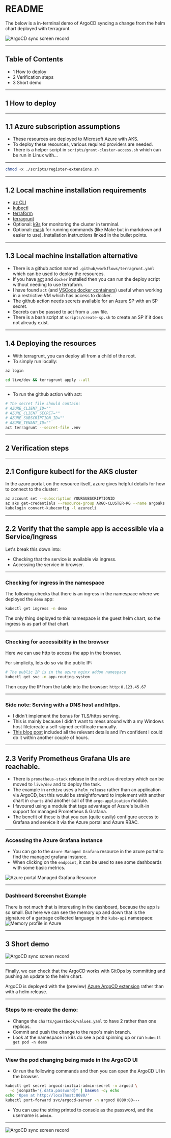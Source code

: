 # README
The below is a in-terminal demo of ArgoCD syncing a change from the helm chart deployed with terragrunt.

![ArgoCD sync screen record](./images/demo.gif "Screen Record")

---
## Table of Contents
* 1 How to deploy
* 2 Verification steps
* 3 Short demo
---
## 1 How to deploy
---
## 1.1 Azure subscription assumptions
* These resources are deployed to Microsoft Azure with AKS.
* To deploy these resources, various required providers are needed.
* There is a helper script in `scripts/grant-cluster-access.sh` which can be run in Linux with...
---
```bash
chmod +x ./scripts/register-extensions.sh
```
---
## 1.2 Local machine installation requirements
* [az CLI](https://learn.microsoft.com/en-us/cli/azure/install-azure-cli?view=azure-cli-latest)
* [kubectl](https://kubernetes.io/docs/tasks/tools/install-kubectl-linux/)
* [terraform](https://developer.hashicorp.com/terraform/install)
* [terragrunt](https://terragrunt.gruntwork.io/docs/getting-started/install/)
* Optional: [k9s](https://github.com/derailed/k9s) for monitoring the cluster in terminal.
* Optional: [mask](https://github.com/jacobdeichert/mask) for running commands (like Make but in markdown and easier to use).
Installation instructions linked in the bullet points.
---
## 1.3 Local machine installation alternative
* There is a github action named `.github/workflows/terragrunt.yaml` which can be used to deploy the resources.
* If you have [act](https://github.com/nektos/act) and `docker` installed then you can run the deploy script without needing to use terraform.
* I have found `act` (and [VSCode docker containers](https://github.com/TomBurdge/rapid_onboarding)) useful when working in a restrictive VM which has access to docker.
* The github action needs secrets available for an Azure SP with an SP secret.
* Secrets can be passed to act from a `.env` file.
* There is a bash script at `scripts/create-sp.sh` to create an SP if it does not already exist.
---
## 1.4 Deploying the resources
* With terragrunt, you can deploy all from a child of the root.
* To simply run locally:
```bash
az login

cd live/dev && terragrunt apply --all
```
---
* To run the github action with act:
```bash
# The secret file should contain:
# AZURE_CLIENT_ID=""
# AZURE_CLIENT_SECRET=""
# AZURE_SUBSCRIPTION_ID=""
# AZURE_TENANT_ID=""
act terragrunt --secret-file .env
```
---
## 2 Verification steps
---
## 2.1 Configure kubectl for the AKS cluster
In the azure portal, on the resource itself, azure gives helpful details for how to connect to the cluster:
```bash
az account set --subscription YOURSUBSCRIPTIONID
az aks get-credentials --resource-group ARGO-CLUSTER-RG --name argoaks --overwrite-existing
kubelogin convert-kubeconfig -l azurecli
```
---
## 2.2 Verify that the sample app is accessible via a Service/Ingress
Let's break this down into: 
* Checking that the service is available via ingress.
* Accessing the service in browser.
---
### Checking for ingress in the namespace
The following checks that there is an ingress in the namespace where we deployed the `demo` app:
```bash
kubectl get ingress -n demo
```
The only thing deployed to this namespace is the guest helm chart, so the ingress is as part of that chart.

---
### Checking for accessibility in the browser
Here we can use http to access the app in the browser.

For simplicity, lets do so via the public IP:
```bash
# The public IP is in the azure nginx addon namespace
kubectl get svc -n app-routing-system
```
Then copy the IP from the table into the browser: `http:0.123.45.67`

---
### Side note: Serving with a DNS host and https.
* I didn't implement the bonus for TLS/https serving.
* This is mainly because I didn't want to mess around with a my Windows host file/create a self-signed certificate manually.
* [This blog post](https://www.remiceraline.com/blog/aks-application-routing-addon-terraform-setup) included all the relevant details and I'm confident I could do it within another couple of hours.
---
## 2.3 Verify Prometheus Grafana UIs are reachable.
* There is `prometheus-stack` release in the `archive` directory which can be moved to `live/dev` and to deploy the task.
* The example in `archive` uses a `helm_release` rather than an application via ArgoCD, but this would be straightforward to implement with another chart in `charts` and another call of the `argo-application` module.
* I favoured using a module that tags advantage of Azure's built-in support for managed Prometheus & Grafana.
* The benefit of these is that you can (quite easily) configure access to Grafana and service it via the Azure portal and Azure RBAC.
---
### Accessing the Azure Grafana instance
* You can go to the `Azure Managed Grafana` resource in the azure portal to find the managed grafana instance.
* When clicking on the `endpoint`, it can be used to see some dashboards with some basic metrics.

![Azure portal Managed Grafana Resource](images/portal-access.png "Managed grafana instance")

---
### Dashboard Screenshot Example

There is not much that is interesting in the dashboard, because the app is so small.
But here we can see the memory up and down that is the signature of a garbage collected language in the `kube-api` namespace:
![Memory profile in Azure](images/memory-profile.png "Grafana Screenshot")

---
## 3 Short demo

![ArgoCD sync screen record](.images/demo.gif "Screen Record")

---
Finally, we can check that the ArgoCD works with GitOps by committing and pushing an update to the helm chart.

ArgoCD is deployed with the (preview) [Azure ArgoCD extension](https://learn.microsoft.com/en-us/azure/azure-arc/kubernetes/tutorial-use-gitops-argocd) rather than with a helm release.

---
### Steps to re-create the demo:
* Change the `charts/guestbook/values.yaml` to have 2 rather than one replicas.
* Commit and push the change to the repo's main branch.
* Look at the namespace in k9s do see a pod spinning up or run `kubectl get pod -n demo`
---
### View the pod changing being made in the ArgoCD UI
* Or run the following commands and then you can open the ArgoCD UI in the browser.
```bash
kubectl get secret argocd-initial-admin-secret -n argocd \
  -o jsonpath="{.data.password}" | base64 -d; echo
echo 'Open at http://localhost:8080/'
kubectl port-forward svc/argocd-server -n argocd 8080:80---
```
* You can use the string printed to console as the password, and the username is `admin`.
---
![ArgoCD sync screen record](./images/demo.gif "Screen Record")
